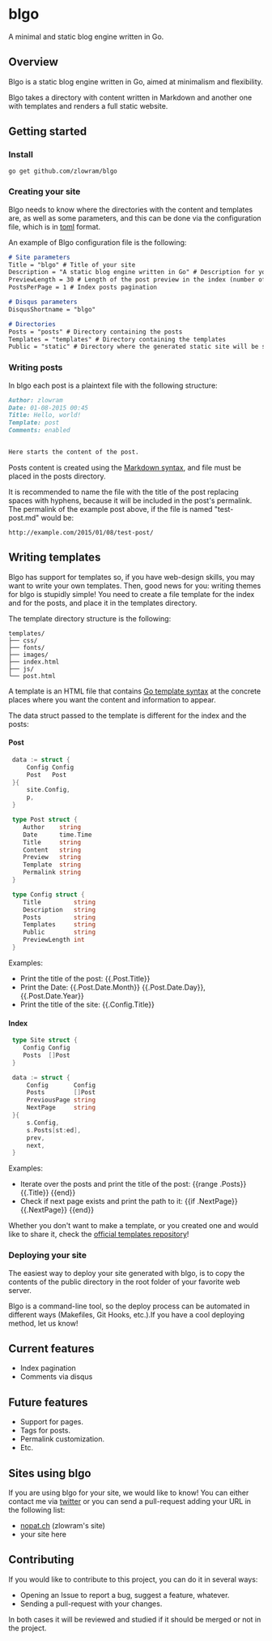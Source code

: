 blgo
====

A minimal and static blog engine written in Go.

Overview
--------

Blgo is a static blog engine written in Go, aimed at minimalism and flexibility.

Blgo takes a directory with content written in Markdown and another one with templates
and renders a full static website.

Getting started
---------------

### Install

```
go get github.com/zlowram/blgo
```

### Creating your site

Blgo needs to know where the directories with the content and templates are, as well as some parameters, and this
can be done via the configuration file, which is in [toml](https://github.com/toml-lang/toml) format.

An example of Blgo configuration file is the following:

``` Markdown
# Site parameters
Title = "blgo" # Title of your site
Description = "A static blog engine written in Go" # Description for your site
PreviewLength = 30 # Length of the post preview in the index (number of words)
PostsPerPage = 1 # Index posts pagination

# Disqus parameters
DisqusShortname = "blgo"

# Directories
Posts = "posts" # Directory containing the posts
Templates = "templates" # Directory containing the templates
Public = "static" # Directory where the generated static site will be stored
```

### Writing posts

In blgo each post is a plaintext file with the following structure:

``` Markdown
Author: zlowram
Date: 01-08-2015 00:45
Title: Hello, world!
Template: post
Comments: enabled


Here starts the content of the post.
```

Posts content is created using the [Markdown syntax](https://github.com/adam-p/markdown-here/wiki/Markdown-Cheatsheet), and file must be placed in the posts directory.

It is recommended to name the file with the title of the post replacing spaces with hyphens, because it will be included in the post's permalink. The permalink of the example post above, if the file is named "test-post.md" would be:

    http://example.com/2015/01/08/test-post/

## Writing templates

Blgo has support for templates so, if you have web-design skills, you may want to write your own templates. Then, good news for you: writing themes for blgo is stupidly simple! You need to create a file template for the index and for the posts, and place it in the templates directory.

The template directory structure is the following:

```
templates/
├── css/
├── fonts/
├── images/
├── index.html
├── js/
└── post.html
```

A template is an HTML file that contains [Go template syntax](http://golang.org/pkg/text/template/) at the concrete places where you want the content and information to appear.

The data struct passed to the template is different for the index and the posts:

#### Post

``` Go
 data := struct {
     Config Config
     Post   Post
 }{
     site.Config,
     p,
 }

 type Post struct {
 	Author    string
 	Date      time.Time
 	Title     string
 	Content   string
 	Preview   string
 	Template  string
 	Permalink string
 }

 type Config struct {
 	Title         string
 	Description   string
 	Posts         string
 	Templates     string
 	Public        string
 	PreviewLength int
 }
```

 Examples:
  * Print the title of the post: {{.Post.Title}}
  * Print the Date: {{.Post.Date.Month}} {{.Post.Date.Day}}, {{.Post.Date.Year}}
  * Print the title of the site: {{.Config.Title}}


#### Index

``` Go
 type Site struct {
 	Config Config
 	Posts  []Post
 }

 data := struct {
     Config       Config
     Posts        []Post
     PreviousPage string
     NextPage     string
 }{
     s.Config,
     s.Posts[st:ed],
     prev,
     next,
 }
```

 Examples:
  * Iterate over the posts and print the title of the post: {{range .Posts}} {{.Title}} {{end}}
  * Check if next page exists and print the path to it: {{if .NextPage}} {{.NextPage}} {{end}}

Whether you don't want to make a template, or you created one and would like to share it,  check the [official templates repository](http://github.com/zlowram/blgo-templates)!

### Deploying your site

The easiest way to deploy your site generated with blgo, is to copy the contents of the public directory in the root folder of your favorite web server.

Blgo is a command-line tool, so the deploy process can be automated in different ways (Makefiles, Git Hooks, etc.).If you have a cool deploying method, let us know!


Current features
----------------

* Index pagination
* Comments via disqus

Future features
---------------

* Support for pages.
* Tags for posts.
* Permalink customization.
* Etc.

Sites using blgo
----------------

If you are using blgo for your site, we would like to know! You can either contact me via [twitter](http://twitter.com/zlowram_) or you can send a pull-request adding your URL in the following list:

* [nopat.ch](http://nopat.ch) (zlowram's site)
* your site here 

Contributing
------------
If you would like to contribute to this project, you can do it in several ways:

* Opening an Issue to report a bug, suggest a feature, whatever.
* Sending a pull-request with your changes. 

In both cases it will be reviewed and studied if it should be merged or not in the project.
